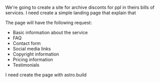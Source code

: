 We're going to create a site for archive disconts for ppl in theirs bills of services. I need create a simple landing page that explain that

The page will have the following request:
 - Basic information about the service
 - FAQ
 - Contact form
 - Social media links
 - Copyright information
 - Pricing information
 - Testimonials

 I need create the page with astro.build